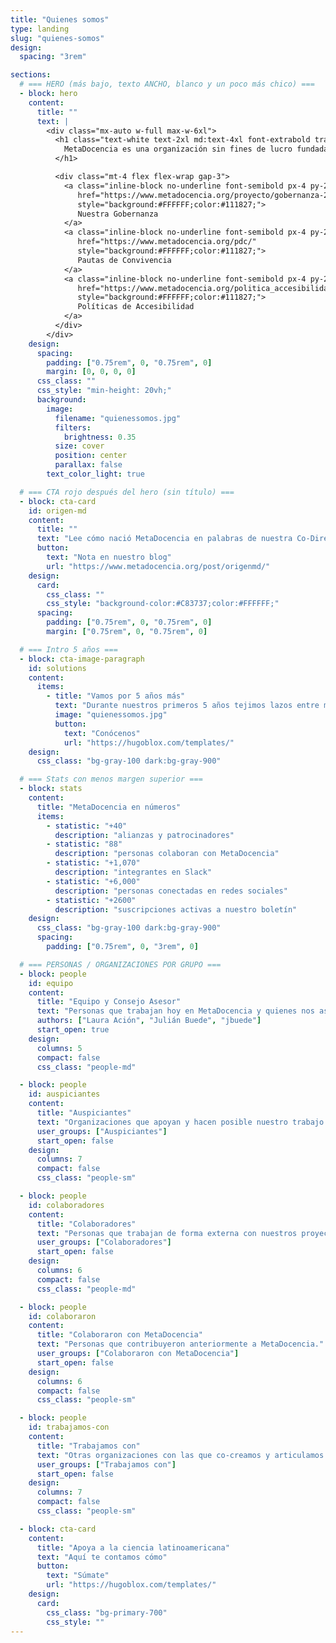 ```yaml
---
title: "Quienes somos"
type: landing
slug: "quienes-somos"
design:
  spacing: "3rem"

sections:
  # === HERO (más bajo, texto ANCHO, blanco y un poco más chico) ===
  - block: hero
    content:
      title: ""
      text: |
        <div class="mx-auto w-full max-w-6xl">
          <h1 class="text-white text-2xl md:text-4xl font-extrabold tracking-tight leading-snug">
            MetaDocencia es una organización sin fines de lucro fundada en 2020. Nuestra comunidad está formada por personas y organizaciones que trabajan construyendo capacidades científicas locales para transformar la ciencia global. Hacemos crecer la ciencia en red, desde América Latina hacia el mundo.
          </h1>

          <div class="mt-4 flex flex-wrap gap-3">
            <a class="inline-block no-underline font-semibold px-4 py-2 rounded-md"
               href="https://www.metadocencia.org/proyecto/gobernanza-2022/"
               style="background:#FFFFFF;color:#111827;">
               Nuestra Gobernanza
            </a>
            <a class="inline-block no-underline font-semibold px-4 py-2 rounded-md"
               href="https://www.metadocencia.org/pdc/"
               style="background:#FFFFFF;color:#111827;">
               Pautas de Convivencia
            </a>
            <a class="inline-block no-underline font-semibold px-4 py-2 rounded-md"
               href="https://www.metadocencia.org/politica_accesibilidad/"
               style="background:#FFFFFF;color:#111827;">
               Políticas de Accesibilidad
            </a>
          </div>
        </div>
    design:
      spacing:
        padding: ["0.75rem", 0, "0.75rem", 0]
        margin: [0, 0, 0, 0]
      css_class: ""
      css_style: "min-height: 20vh;"
      background:
        image:
          filename: "quienessomos.jpg"
          filters:
            brightness: 0.35
          size: cover
          position: center
          parallax: false
        text_color_light: true

  # === CTA rojo después del hero (sin título) ===
  - block: cta-card
    id: origen-md
    content:
      title: ""
      text: "Lee cómo nació MetaDocencia en palabras de nuestra Co-Directora, Laura Ación."
      button:
        text: "Nota en nuestro blog"
        url: "https://www.metadocencia.org/post/origenmd/"
    design:
      card:
        css_class: ""
        css_style: "background-color:#C83737;color:#FFFFFF;"
      spacing:
        padding: ["0.75rem", 0, "0.75rem", 0]
        margin: ["0.75rem", 0, "0.75rem", 0]

  # === Intro 5 años ===
  - block: cta-image-paragraph
    id: solutions
    content:
      items:
        - title: "Vamos por 5 años más"
          text: "Durante nuestros primeros 5 años tejimos lazos entre más de 2.000 profesionales de ciencia y técnica. Lo hicimos trabajando en equipo, de manera colectiva y en alianza con más de 40 comunidades. Gracias por estos primeros 5 años de aprendizaje, colaboración y crecimiento."
          image: "quienessomos.jpg"
          button:
            text: "Conócenos"
            url: "https://hugoblox.com/templates/"
    design:
      css_class: "bg-gray-100 dark:bg-gray-900"

  # === Stats con menos margen superior ===
  - block: stats
    content:
      title: "MetaDocencia en números"
      items:
        - statistic: "+40"
          description: "alianzas y patrocinadores"
        - statistic: "88"
          description: "personas colaboran con MetaDocencia"
        - statistic: "+1,070"
          description: "integrantes en Slack"
        - statistic: "+6,000"
          description: "personas conectadas en redes sociales"
        - statistic: "+2600"
          description: "suscripciones activas a nuestro boletín"
    design:
      css_class: "bg-gray-100 dark:bg-gray-900"
      spacing:
        padding: ["0.75rem", 0, "3rem", 0]

  # === PERSONAS / ORGANIZACIONES POR GRUPO ===
  - block: people
    id: equipo
    content:
      title: "Equipo y Consejo Asesor"
      text: "Personas que trabajan hoy en MetaDocencia y quienes nos asesoran."
      authors: ["Laura Ación", "Julián Buede", "jbuede"]
      start_open: true
    design:
      columns: 5
      compact: false
      css_class: "people-md"

  - block: people
    id: auspiciantes
    content:
      title: "Auspiciantes"
      text: "Organizaciones que apoyan y hacen posible nuestro trabajo."
      user_groups: ["Auspiciantes"]
      start_open: false
    design:
      columns: 7
      compact: false
      css_class: "people-sm"

  - block: people
    id: colaboradores
    content:
      title: "Colaboradores"
      text: "Personas que trabajan de forma externa con nuestros proyectos."
      user_groups: ["Colaboradores"]
      start_open: false
    design:
      columns: 6
      compact: false
      css_class: "people-md"

  - block: people
    id: colaboraron
    content:
      title: "Colaboraron con MetaDocencia"
      text: "Personas que contribuyeron anteriormente a MetaDocencia."
      user_groups: ["Colaboraron con MetaDocencia"]
      start_open: false
    design:
      columns: 6
      compact: false
      css_class: "people-sm"

  - block: people
    id: trabajamos-con
    content:
      title: "Trabajamos con"
      text: "Otras organizaciones con las que co-creamos y articulamos."
      user_groups: ["Trabajamos con"]
      start_open: false
    design:
      columns: 7
      compact: false
      css_class: "people-sm"

  - block: cta-card
    content:
      title: "Apoya a la ciencia latinoamericana"
      text: "Aquí te contamos cómo"
      button:
        text: "Súmate"
        url: "https://hugoblox.com/templates/"
    design:
      card:
        css_class: "bg-primary-700"
        css_style: ""
---
```

